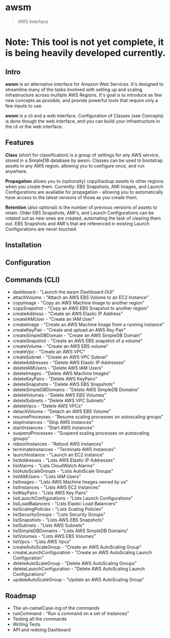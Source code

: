 # awsm
> AWS Interface

# Note: This tool is not yet complete, it is being heavily developed currently.

## Intro
**awsm** is an alternative interface for Amazon Web Services. It's designed to streamline many of the tasks involved with setting up and scaling infrastructure across multiple AWS Regions. It's goal is to introduce as few new concepts as possible, and provide powerful tools that require only a few inputs to use.

**awsm** is a cli and a web interface. Configuration of Classes (see Concepts) is done though the web interface, and you can build your infrastructure in the cli or the web interface.


## Features
**Class** (short for classification) is a group of settings for any AWS service, stored in a SimpleDB database by awsm. Classes can be used to bootstrap assets in any AWS region, allowing you to configure once, and run anywhere.

**Propagation** allows you to (optionally) copy/backup assets to other regions when you create them. Currently: EBS Snapshots, AMI Images, and Launch Configurations are available for propagation - allowing you to automatically have access to the latest versions of those as you create them.

**Retention** (also optional) is the number of previous versions of assets to retain. Older EBS Snapshots, AMI's, and Launch Configurations can be rotated out as new ones are created, automating the task of clearing them out. EBS Snapshots and AMI's that are referenced in existing Launch Configurations are never touched.


## Installation


## Configuration



## Commands (CLI)
* dashboard - "Launch the awsm Dashboard GUI"
* attachVolume - "Attach an AWS EBS Volume to an EC2 Instance"
* copyImage - "Copy an AWS Machine Image to another region"
* copySnapshot - "Copy an AWS EBS Snapshot to another region"
* createAddress - "Create an AWS Elastic IP Address"
* createIAMUser - "Create an IAM User"
* createImage - "Create an AWS Machine Image from a running instance"
* createKeyPair - "Create and upload an AWS Key Pair"
* createSimpleDBDomain - "Create an AWS SimpleDB Domain"
* createSnapshot - "Create an AWS EBS snapshot of a volume"
* createVolume - "Create an AWS EBS volume"
* createVpc - "Create an AWS VPC"
* createSubnet - "Create an AWS VPC Subnet"
* deleteAddresses - "Delete AWS Elastic IP Addresses"
* deleteIAMUsers - "Delete AWS IAM Users"
* deleteImages - "Delete AWS Machine Images"
* deleteKeyPairs - "Delete AWS KeyPairs"
* deleteSnapshots - "Delete AWS EBS Snapshots"
* deleteSimpleDBDomains - "Delete AWS SimpleDB Domains"
* deleteVolumes - "Delete AWS EBS Volumes"
* deleteSubnets - "Delete AWS VPC Subnets"
* deleteVpcs - "Delete AWS VPCs"
* detachVolume - "Detach an AWS EBS Volume"
* resumeProcesses - "Resume scaling processes on autoscaling groups"
* stopInstances - "Stop AWS instances"
* startInstances - "Start AWS instances"
* suspendProcesses - "Suspend scaling processes on autoscaling groups"
* rebootInstances - "Reboot AWS instances"
* terminateInstances - "Terminate AWS instances"
* launchInstance - "Launch an EC2 instance"
* listAddresses - "Lists AWS Elastic IP Addresses"
* listAlarms - "Lists CloudWatch Alarms"
* listAutoScaleGroups - "Lists AutoScale Groups"
* listIAMUsers - "Lists IAM Users"
* listImages - "Lists AWS Machine Images owned by us"
* listInstances - "Lists AWS EC2 Instances"
* listKeyPairs - "Lists AWS Key Pairs"
* listLaunchConfigurations - "Lists Launch Configurations"
* listLoadBalancers - "Lists Elastic Load Balancers"
* listScalingPolicies - "Lists Scaling Policies"
* listSecurityGroups - "Lists Security Groups"
* listSnapshots - "Lists AWS EBS Snapshots"
* listSubnets - "Lists AWS Subnets"
* listSimpleDBDomains - "Lists AWS SimpleDB Domains"
* listVolumes - "Lists AWS EBS Volumes"
* listVpcs - "Lists AWS Vpcs"
* createAutoScaleGroup - "Create an AWS AutoScaling Group"
* createLaunchConfiguration - "Create an AWS AutoScaling Launch Configuration"
* deleteAutoScaleGroup - "Delete AWS AutoScaling Groups"
* deleteLaunchConfiguration - "Delete AWS AutoScaling Launch Configurations"
* updateAutoScaleGroup - "Update an AWS AutoScaling Group"

## Roadmap

* The un-camelCase-ing of the commands
* runCommand - "Run a command on a set of instances"
* Testing all the commands
* Writing Tests
* API and redoing Dashboard






